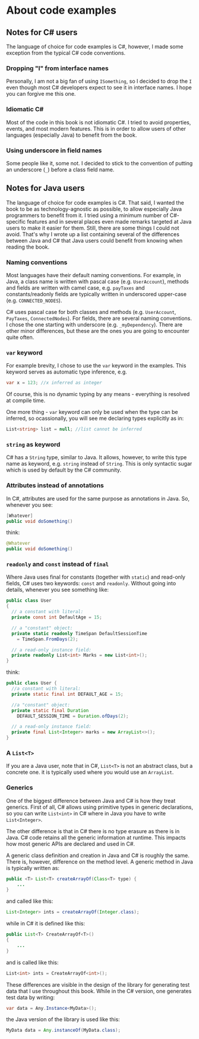 # About code examples

## Notes for C# users

The language of choice for code examples is C#, however, I made some exception from the typical C# code conventions.

### Dropping "I" from interface names

Personally, I am not a big fan of using `ISomething`, so I decided to drop the `I` even though most C# developers expect to see it in interface names. I hope you can forgive me this one.

### Idiomatic C#

Most of the code in this book is not idiomatic C#. I tried to avoid properties, events, and most modern features. This is in order to allow users of other languages (especially Java) to benefit from the book.

### Using underscore in field names

Some people like it, some not. I decided to stick to the convention of putting an underscore (`_`) before a class field name.

## Notes for Java users

The language of choice for code examples is C#. That said, I wanted the book to be as technology-agnostic as possible, to allow especially Java programmers to benefit from it. I tried using a minimum number of C#-specific features and in several places even made remarks targeted at Java users to make it easier for them. Still, there are some things I could not avoid. That's why I wrote up a list containing several of the differences between Java and C# that Java users could benefit from knowing when reading the book.

### Naming conventions

Most languages have their default naming conventions. For example, in Java, a class name is written with pascal case (e.g. `UserAccount`), methods and fields are written with camel case, e.g. `payTaxes` and constants/readonly fields are typically written in underscored upper-case (e.g. `CONNECTED_NODES`).

C# uses pascal case for both classes and methods (e.g. `UserAccount`, `PayTaxes`, `ConnectedNodes`). For fields, there are several naming conventions. I chose the one starting with underscore (e.g. `_myDependency`). There are other minor differences, but these are the ones you are going to encounter quite often.

### `var` keyword

For example brevity, I chose to use the `var` keyword in the examples. This keyword serves as automatic type inference, e.g.

```csharp
var x = 123; //x inferred as integer
```

Of course, this is no dynamic typing by any means - everything is resolved at compile time.

One more thing - `var` keyword can only be used when the type can be inferred, so ocassionally, you will see me declaring types explicitly as in:

```csharp
List<string> list = null; //list cannot be inferred
```

### `string` as keyword

C# has a `String` type, similar to Java. It allows, however, to write this type name as keyword, e.g. `string` instead of `String`. This is only syntactic sugar which is used by default by the C# community.

### Attributes instead of annotations

In C#, attributes are used for the same purpose as annotations in Java. So, whenever you see:

```csharp
[Whatever]
public void doSomething()
```

think:

```java
@Whatever
public void doSomething()
```

### `readonly` and `const` instead of `final`

Where Java uses final for constants (together with `static`) and read-only fields, C# uses two keywords: `const` and `readonly`. Without going into details, whenever you see something like:

```csharp
public class User
{
  // a constant with literal:
  private const int DefaultAge = 15;

  // a "constant" object:
  private static readonly TimeSpan DefaultSessionTime
    = TimeSpan.FromDays(2);

  // a read-only instance field:
  private readonly List<int> Marks = new List<int>();
}
```

think:

```java
public class User {
  //a constant with literal:
  private static final int DEFAULT_AGE = 15; 

  //a "constant" object:
  private static final Duration 
    DEFAULT_SESSION_TIME = Duration.ofDays(2);

  // a read-only instance field:
  private final List<Integer> marks = new ArrayList<>();
}
```

### A `List<T>`

If you are a Java user, note that in C#, `List<T>` is not an abstract class, but a concrete one. it is typically used where you would use an `ArrayList`.

### Generics

One of the biggest difference between Java and C# is how they treat generics. First of all, C# allows using primitive types in generic declarations, so you can write `List<int>` in C# where in Java you have to write `List<Integer>`. 

The other difference is that in C# there is no type erasure as there is in Java. C# code retains all the generic information at runtime. This impacts how most generic APIs are declared and used in C#.

A generic class definition and creation in Java and C# is roughly the same. There is, however, difference on the method level. A generic method in Java is typically written as:

```java
public <T> List<T> createArrayOf(Class<T> type) {
    ...
}
```

and called like this:

```java
List<Integer> ints = createArrayOf(Integer.class);
```

while in C# it is defined like this:

```java
public List<T> CreateArrayOf<T>()
{
    ...
}
```

and is called like this:

```csharp
List<int> ints = CreateArrayOf<int>();
```

These differences are visible in the design of the library for generating test data that I use throughout this book. While in the C# version, one generates test data by writing:

```csharp
var data = Any.Instance<MyData>();
```

the Java version of the library is used like this:

```java
MyData data = Any.instanceOf(MyData.class);
```
